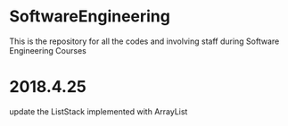 # SoftwareEngineering
This is the repository for all the codes and involving staff during Software Engineering Courses

# 2018.4.25
update the ListStack implemented with ArrayList
